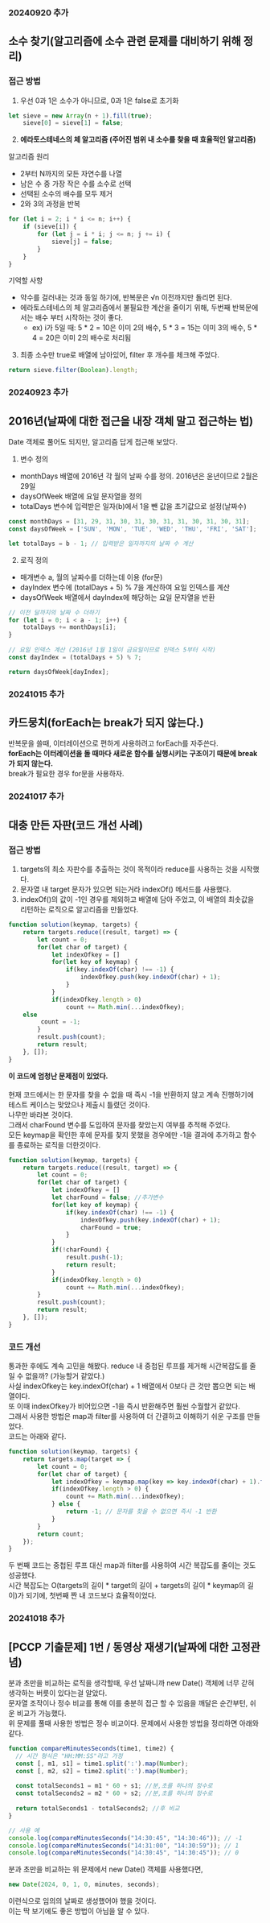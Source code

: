 ### 20240920 추가

## 소수 찾기(알고리즘에 소수 관련 문제를 대비하기 위해 정리)

### 접근 방법

1. 우선 0과 1은 소수가 아니므로, 0과 1은 false로 초기화
```js
let sieve = new Array(n + 1).fill(true);
    sieve[0] = sieve[1] = false;
```

2. <b>에라토스테네스의 체 알고리즘 (주어진 범위 내 소수를 찾을 때 효율적인 알고리즘)</b>

알고리즘 원리
+ 2부터 N까지의 모든 자연수를 나열
+ 남은 수 중 가장 작은 수를 소수로 선택
+ 선택된 소수의 배수를 모두 제거
+ 2와 3의 과정을 반복

```js
for (let i = 2; i * i <= n; i++) {
    if (sieve[i]) {
        for (let j = i * i; j <= n; j += i) {
            sieve[j] = false;
        }
    }
}
```
기억할 사항
+ 약수를 걸러내는 것과 동일 하기에, 반복문은 √n 이전까지만 돌리면 된다.
+ 에라토스테네스의 체 알고리즘에서 불필요한 계산을 줄이기 위해, 두번째 반복문에서는 배수 부터 시작하는 것이 좋다.
  + ex) i가 5일 때: 5 * 2 = 10은 이미 2의 배수, 5 * 3 = 15는 이미 3의 배수, 5 * 4 = 20은 이미 2의 배수로 처리됨
 
3. 최종 소수만 true로 배열에 남아있어, filter 후 개수를 체크해 주었다.
```js
return sieve.filter(Boolean).length;
```

### 20240923 추가

## 2016년(날짜에 대한 접근을 내장 객체 말고 접근하는 법)

Date 객체로 풀어도 되지만, 알고리즘 답게 접근해 보았다.

1. 변수 정의
   
+ monthDays 배열에 2016년 각 월의 날짜 수를 정의. 2016년은 윤년이므로 2월은 29일
+ daysOfWeek 배열에 요일 문자열을 정의
+ totalDays 변수에 입력받은 일자(b)에서 1을 뺀 값을 초기값으로 설정(날짜수)
```js
const monthDays = [31, 29, 31, 30, 31, 30, 31, 31, 30, 31, 30, 31];
const daysOfWeek = ['SUN', 'MON', 'TUE', 'WED', 'THU', 'FRI', 'SAT'];

let totalDays = b - 1; // 입력받은 일자까지의 날짜 수 계산
```

2. 로직 정의
   
+ 매개변수 a, 월의 날짜수를 더하는데 이용 (for문)
+ dayIndex 변수에 (totalDays + 5) % 7을 계산하여 요일 인덱스를 계산 
+ daysOfWeek 배열에서 dayIndex에 해당하는 요일 문자열을 반환
```js
// 이전 달까지의 날짜 수 더하기
for (let i = 0; i < a - 1; i++) {
    totalDays += monthDays[i];
}
  
// 요일 인덱스 계산 (2016년 1월 1일이 금요일이므로 인덱스 5부터 시작)
const dayIndex = (totalDays + 5) % 7;

return daysOfWeek[dayIndex];
```

### 20241015 추가

## 카드뭉치(forEach는 break가 되지 않는다.)

반복문을 쓸때, 이터레이션으로 편하게 사용하려고 forEach를 자주쓴다. <br>
<b>forEach는 이터레이션을 돌 때마다 새로운 함수를 실행시키는 구조이기 때문에 break가 되지 않는다.</b> <br>
break가 필요한 경우 for문을 사용하자.

### 20241017 추가

## 대충 만든 자판(코드 개선 사례)

### 접근 방법

1. targets의 최소 자판수를 추출하는 것이 목적이라 reduce를 사용하는 것을 시작했다.
2. 문자열 내 target 문자가 있으면 되는거라 indexOf() 메서드를 사용했다.
3. indexOf()의 값이 -1인 경우를 제외하고 배열에 담아 주었고, 이 배열의 최솟값을 리턴하는 로직으로 알고리즘을 만들었다.
```js
function solution(keymap, targets) {
    return targets.reduce((result, target) => {
        let count = 0;
        for(let char of target) {
            let indexOfkey = []
            for(let key of keymap) {
                if(key.indexOf(char) !== -1) {
                    indexOfkey.push(key.indexOf(char) + 1);
                }
            }
            if(indexOfkey.length > 0)
                count += Math.min(...indexOfkey);
	else
	     count = -1;
        }
        result.push(count);
        return result;
    }, []);
}
```
<b> 이 코드에 엄청난 문제점이 있었다.</b> <br><br>
현재 코드에서는 한 문자를 찾을 수 없을 때 즉시 -1을 반환하지 않고 계속 진행하기에 테스트 케이스는 맞았으나 제출시 틀렸던 것이다. <br>
나무만 바라본 것이다. <br>
그래서 charFound 변수를 도입하여 문자를 찾았는지 여부를 추적해 주었다. <br>
모든 keymap을 확인한 후에 문자를 찾지 못했을 경우에만 -1을 결과에 추가하고 함수를 종료하는 로직을 더한것이다.
```js
function solution(keymap, targets) {
    return targets.reduce((result, target) => {
        let count = 0;
        for(let char of target) {
            let indexOfkey = []
            let charFound = false; //추가변수
            for(let key of keymap) {
                if(key.indexOf(char) !== -1) {
                    indexOfkey.push(key.indexOf(char) + 1);
                    charFound = true;
                }
            }
            if(!charFound) {
                result.push(-1);
                return result;
            }
            if(indexOfkey.length > 0)
                count += Math.min(...indexOfkey);
        }
        result.push(count);
        return result;
    }, []);
}
```

### 코드 개선

통과한 후에도 계속 고민을 해봤다. reduce 내 중첩된 루프를 제거해 시간복잡도를 줄일 수 없을까? (가능할거 같았다.) <br>
사실 indexOfkey는 key.indexOf(char) + 1 배열에서 0보다 큰 것만 뽑으면 되는 배열이다. <br>
또 이때 indexOfkey가 비어있으면 -1을 즉시 반환해주면 훨씬 수월할거 같았다. <br>
그래서 사용한 방법은 map과 filter를 사용하여 더 간결하고 이해하기 쉬운 구조를 만들었다. <br>
코드는 아래와 같다.
```js
function solution(keymap, targets) {
    return targets.map(target => {
        let count = 0;
        for(let char of target) {
            let indexOfkey = keymap.map(key => key.indexOf(char) + 1).filter(index => index > 0);
            if(indexOfkey.length > 0) {
                count += Math.min(...indexOfkey);
            } else {
                return -1; // 문자를 찾을 수 없으면 즉시 -1 반환
            }
        }
        return count;
    });
}
```
두 번째 코드는 중첩된 루프 대신 map과 filter를 사용하여 시간 복잡도를 줄이는 것도 성공했다. <br>
시간 복잡도는 O(targets의 길이 * target의 길이 + targets의 길이 * keymap의 길이)가 되기에, 첫번째 짠 내 코드보다 효율적이었다.

### 20241018 추가

## [PCCP 기출문제] 1번 / 동영상 재생기(날짜에 대한 고정관념)

분과 초만을 비교하는 로직을 생각할때, 우선 날짜니까 new Date() 객체에 너무 갇혀 생각하는 버릇이 있다는걸 알았다. <br>
문자열 조작이나 정수 비교를 통해 이를 충분히 접근 할 수 있음을 깨달은 순간부턴, 쉬운 비교가 가능했다. <br>
위 문제를 풀때 사용한 방법은 정수 비교이다. 문제에서 사용한 방법을 정리하면 아래와 같다.
```js
function compareMinutesSeconds(time1, time2) {
  // 시간 형식은 "HH:MM:SS"라고 가정
  const [, m1, s1] = time1.split(':').map(Number);
  const [, m2, s2] = time2.split(':').map(Number);
  
  const totalSeconds1 = m1 * 60 + s1; //분,초를 하나의 정수로
  const totalSeconds2 = m2 * 60 + s2; //분,초를 하나의 정수로
  
  return totalSeconds1 - totalSeconds2; //후 비교
}

// 사용 예
console.log(compareMinutesSeconds("14:30:45", "14:30:46")); // -1
console.log(compareMinutesSeconds("14:31:00", "14:30:59")); // 1
console.log(compareMinutesSeconds("14:30:45", "14:30:45")); // 0
```
분과 초만을 비교하는 위 문제에서 new Date() 객체를 사용했다면,
```js
new Date(2024, 0, 1, 0, minutes, seconds);
```
이런식으로 임의의 날짜로 생성했어야 했을 것이다. <br>
이는 딱 보기에도 좋은 방법이 아님을 알 수 있다.
   
